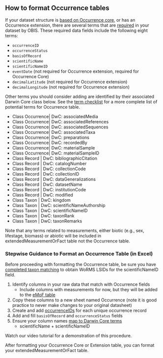## How to format Occurrence tables

If your dataset structure is [based on Occurrence core](formatting.html), or has an Occurrence extension, there are several terms that are [required](checklist.html) in your dataset by OBIS. These required data fields include the following eight terms:

* `occurrenceID`
* `occurrenceStatus`
* `basisOfRecord`
* `scientificName`
* `scientificNameID`
* `eventDate` (not required for Occurrence extension, required for Occurrence Core)
* `decimalLatitude` (not required for Occurrence extension)
* `decimalLongitude` (not required for Occurrence extension)

Other terms you should consider adding are identified by their associated Darwin Core class below. See the [term checklist](checklist.html) for a more complete list of potential terms for Occurrence table.

* Class Occurrence| DwC: associatedMedia
* Class Occurrence| DwC: associatedReferences
* Class Occurrence| DwC: associatedSequences
* Class Occurrence| DwC: associatedTaxa
* Class Occurrence| DwC: preparations
* Class Occurrence| DwC: recordedBy
* Class Occurrence| DwC: materialSample
* Class Occurrence| DwC: materialSampleID
* Class Record | DwC: bibliographicCitation
* Class Record | DwC: catalogNumber
* Class Record | DwC: collectionCode
* Class Record | DwC: collectionID
* Class Record | DwC: dataGeneralizations
* Class Record | DwC: datasetName
* Class Record | DwC: institutionCode
* Class Record | DwC: modified
* Class Taxon | DwC: kingdom
* Class Taxon | DwC: scientificNameAuthorship
* Class Taxon | DwC: scientificNameID
* Class Taxon | DwC: taxonRank
* Class Taxon | DwC: taxonRemarks

Note that any terms related to measurements, either biotic (e.g., sex, lifestage, biomass) or abiotic will be included in extendedMeasurementOrFact table not the Occurrence table.

### Stepwise Guidance to Format an Occurrence Table (in Excel)
Before proceeding with formatting the Occurrence table, be sure you have [completed taxon matching](name_matching.html) to obtain WoRMS LSIDs for the scientificNameID field. 

1. Identify columns in your raw data that match with Occurrence fields
    * Include columns with measurements for now, but they will be added to the [eMoF table](format_emof.html)
3. Copy these columns to a new sheet named Occurrence (note it is good practice to never make changes to your original datasheet)
3. Create and add [occurrenceIDs](format_occurrence.html) for each unique occurrence record
4. Add and fill `basisOfRecord` and `occurrenceStatus` fields
5. Ensure your column names [map to Darwin Core terms](vocabulary.html)
    * scientificName + scientificNameID

Watch our video tutorial for a demonstration of this procedure. 

After formatting your Occurrence Core or Extension table, you can format your extendedMeasurementOrFact table. 
